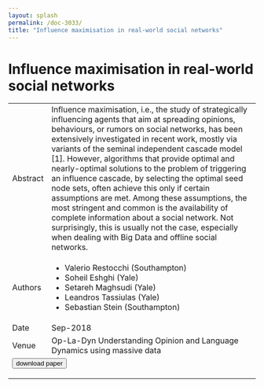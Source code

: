 ```yaml
---
layout: splash
permalink: /doc-3033/
title: "Influence maximisation in real-world social networks"
---
```


# Influence maximisation in real-world social networks

<table>
    <tbody>
    <tr>
        <td>Abstract</td>
        <td>Influence maximisation, i.e., the study of strategically influencing agents that aim at spreading opinions, behaviours, or rumors on social networks, has been extensively investigated in recent work, mostly via variants of the seminal independent cascade model [1]. However, algorithms that provide optimal and nearly-optimal solutions to the problem of triggering an influence cascade, by selecting the optimal seed node sets, often achieve this only if certain assumptions are met. Among these assumptions, the most stringent and common is the availability of complete information about a social network. Not surprisingly, this is usually not the case, especially when dealing with Big Data and offline social networks.</td>
    </tr>
    <tr>
        <td>Authors</td>
        <td>
            <ul>
                <li>Valerio Restocchi (Southampton)</li>
                <li>Soheil Eshghi (Yale)</li>
                <li>Setareh Maghsudi (Yale)</li>
                <li>Leandros Tassiulas (Yale)</li>
                <li>Sebastian Stein (Southampton)</li>
            </ul>
        </td>
    </tr>
    <tr>
        <td>Date</td>
        <td>Sep-2018</td>
    </tr>
    <tr>
        <td>Venue</td>
        <td>Op-La-Dyn Understanding Opinion and Language Dynamics using massive data</td>
    </tr>
        <tr>
            <td colspan="2">
                <form method="get" action="https://dais-ita.org/sites/default/files/2602.pdf">
                    <button type="submit">download paper</button>
                </form>
            </td>
        </tr>
    </tbody>
</table>
